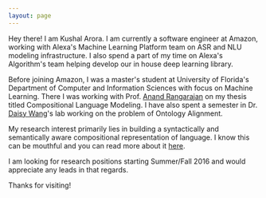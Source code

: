 ```yaml
---
layout: page
---
```


Hey there! I am Kushal Arora. I am currently a software engineer at Amazon, working with Alexa's Machine Learning Platform team on ASR and NLU modeling infrastructure. I also spend a part of my time on Alexa's Algorithm's team helping develop our in house deep learning library.

Before joining Amazon, I was a master's student at University of Florida's Department of Computer and Information Sciences with focus on Machine Learning. There I was working with Prof. [Anand Rangarajan](http://cise.ufl.edu~anand) on my thesis titled Compositional Language Modeling. I have also spent a semester in Dr. [Daisy Wang](http://cise.ufl.edu/~daisyw)'s lab working on the problem of Ontology Alignment.

My research interest primarily lies in building a syntactically and semantically aware compositional representation of language. I know this can be mouthful and you can read more about it [here](/research).

I am looking for research positions starting Summer/Fall 2016 and would appreciate any leads in that regards.

Thanks for visiting!
